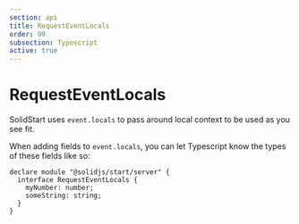 ```yaml
---
section: api
title: RequestEventLocals
order: 99
subsection: Typescript
active: true
---
```


# RequestEventLocals
SolidStart uses `event.locals` to pass around local context to be used as you see fit. 

When adding fields to `event.locals`, you can let Typescript know the types of these fields like so:

```tsx
declare module "@solidjs/start/server" {
  interface RequestEventLocals {
    myNumber: number;
    someString: string;
  }
}
```
